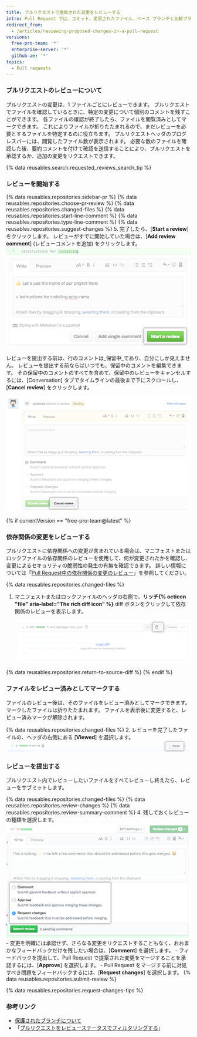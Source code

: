 ```yaml
---
title: プルリクエストで提案された変更をレビューする
intro: Pull Request では、コミット、変更されたファイル、ベース ブランチと比較ブランチでのファイル間の違い (つまり "diff") をレビューしたり議論したりできます。
redirect_from:
  - /articles/reviewing-proposed-changes-in-a-pull-request
versions:
  free-pro-team: '*'
  enterprise-server: '*'
  github-ae: '*'
topics:
  - Pull requests
---
```


### プルリクエストのレビューについて

プルリクエストの変更は、1 ファイルごとにレビューできます。 プルリクエストでファイルを確認しているときに、特定の変更について個別のコメントを残すことができます。 各ファイルの確認が終了したら、ファイルを閲覧済みとしてマークできます。 これによりファイルが折りたたまれるので、まだレビューを必要とするファイルを特定するのに役立ちます。 プルリクエストヘッダのプログレスバーには、閲覧したファイル数が表示されます。 必要な数のファイルを確認した後、要約コメントを付けて確認を送信することにより、プルリクエストを承認するか、追加の変更をリクエストできます。

{% data reusables.search.requested_reviews_search_tip %}

### レビューを開始する

{% data reusables.repositories.sidebar-pr %}
{% data reusables.repositories.choose-pr-review %}
{% data reusables.repositories.changed-files %}
{% data reusables.repositories.start-line-comment %}
{% data reusables.repositories.type-line-comment %}
{% data reusables.repositories.suggest-changes %}
5. 完了したら、[**Start a review**] をクリックします。 レビューがすでに開始していた場合は、[**Add review comment**] (レビューコメントを追加) をクリックします。 ![[Start a review] ボタン](/assets/images/help/pull_requests/start-a-review-button.png)

レビューを提出する前は、行のコメントは_保留中_であり、自分にしか見えません。 レビューを提出する前ならばいつでも、保留中のコメントを編集できます。 その保留中のコメントのすべてを含めて、保留中のレビューをキャンセルするには、[Conversation] タブでタイムラインの最後まで下にスクロールし、[**Cancel review**] をクリックします。

![[Cancel review] ボタン](/assets/images/help/pull_requests/cancel-review-button.png)

{% if currentVersion == "free-pro-team@latest" %}
### 依存関係の変更をレビューする

プルリクエストに依存関係への変更が含まれている場合は、マニフェストまたはロックファイルの依存関係のレビューを使用して、何が変更されたかを確認し、変更によるセキュリティの脆弱性の発生の有無を確認できます。 詳しい情報については「[Pull Request中の依存関係の変更のレビュー](/github/collaborating-with-issues-and-pull-requests/reviewing-dependency-changes-in-a-pull-request)」を参照してください。

{% data reusables.repositories.changed-files %}

1. マニフェストまたはロックファイルのヘッダの右側で、**リッチ{% octicon "file" aria-label="The rich diff icon" %}** diff ボタンをクリックして依存関係のレビューを表示します。

   ![リッチ diff ボタン](/assets/images/help/pull_requests/dependency-review-rich-diff.png)

{% data reusables.repositories.return-to-source-diff %}
{% endif %}

### ファイルをレビュー済みとしてマークする

ファイルのレビュー後は、そのファイルをレビュー済みとしてマークできます。マークしたファイルは折りたたまれます。 ファイルを表示後に変更すると、レビュー済みマークが解除されます。

{% data reusables.repositories.changed-files %}
2. レビューを完了したファイルの、ヘッダの右側にある [**Viewed**] を選択します。 ![[Viewed] チェックボックス](/assets/images/help/pull_requests/viewed-checkbox.png)

### レビューを提出する

プルリクエスト内でレビューしたいファイルをすべてレビューし終えたら、レビューをサブミットします。

{% data reusables.repositories.changed-files %}
{% data reusables.repositories.review-changes %}
{% data reusables.repositories.review-summary-comment %}
4. 残しておくレビューの種類を選択します。 ![レビュー オプションを選択するラジオ ボタン](/assets/images/help/pull_requests/pull-request-review-statuses.png)
    - 変更を明確には承認せず、さらなる変更をリクエストすることもなく、おおまかなフィードバックだけを残したい場合は、[**Comment**] を選択します。
    - フィードバックを提出して、Pull Request で提案された変更をマージすることを承認するには、[**Approve**] を選択します。
    - Pull Request をマージする前に対処すべき問題をフィードバックするには、[**Request changes**] を選択します。
{% data reusables.repositories.submit-review %}

{% data reusables.repositories.request-changes-tips %}

### 参考リンク

- [保護されたブランチについて](/github/administering-a-repository/about-protected-branches#require-pull-request-reviews-before-merging)
- 「[プルリクエストをレビューステータスでフィルタリングする](/github/managing-your-work-on-github/filtering-pull-requests-by-review-status)」

